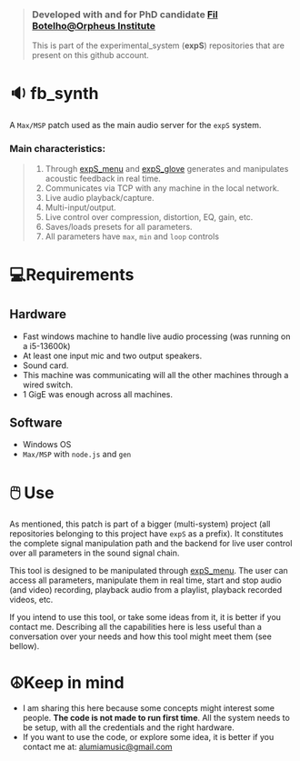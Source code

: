 > ### Developed with and for PhD candidate [Fil Botelho@Orpheus Institute](https://orpheusinstituut.be/en/orpheus-research-centre/researchers/filipa-botelho)
> This is part of the experimental_system (**expS**) repositories that are present on this github account.

# 🔉 fb_synth
A `Max/MSP` patch used as the main audio server for the `expS` system. 

### Main characteristics:
> 1. Through [expS_menu](https://github.com/alumiaCoder/expS_menu) and [expS_glove](https://github.com/alumiaCoder/expS_glove) generates and manipulates acoustic feedback in real time.
> 2. Communicates via TCP with any machine in the local network.
> 3. Live audio playback/capture.
> 4. Multi-input/output.
> 5. Live control over compression, distortion, EQ, gain, etc.
> 6. Saves/loads presets for all parameters.
> 7. All parameters have `max`, `min` and `loop` controls

# 💻Requirements
## Hardware
- Fast windows machine to handle live audio processing (was running on a i5-13600k)
- At least one input mic and two output speakers.
- Sound card.
- This machine was communicating will all the other machines through a wired switch.
- 1 GigE was enough across all machines.
   
## Software
- Windows OS
- `Max/MSP` with `node.js` and `gen`

# 🖱️ Use
As mentioned, this patch is part of a bigger (multi-system) project (all repositories belonging to this project have `expS` as a prefix). It constitutes the 
complete signal manipulation path and the backend for live user control over all parameters in the sound signal chain.

This tool is designed to be manipulated through [expS_menu](https://github.com/alumiaCoder/expS_menu). The user can access all parameters,
 manipulate them in real time, start and stop audio (and video) recording, playback audio from a playlist, playback recorded videos, etc. 

If you intend to use this tool, or take some ideas from it, it is better if you contact me. Describing all the capabilities here is less useful than a 
conversation over your needs and how this tool might meet them (see bellow).

# ☮️Keep in mind
- I am sharing this here because some concepts might interest some people. **The code is not made to run first time**. All the system needs to be setup,
with all the credentials and the right hardware.
- If you want to use the code, or explore some idea, it is better if you contact me at: alumiamusic@gmail.com 
